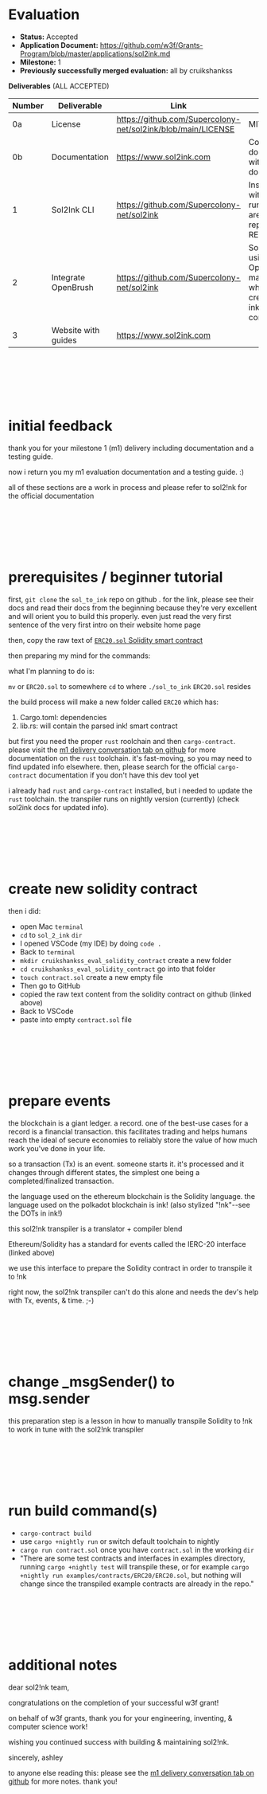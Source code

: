 # Evaluation

- **Status:** Accepted
- **Application Document:** https://github.com/w3f/Grants-Program/blob/master/applications/sol2ink.md
- **Milestone:** 1
- **Previously successfully merged evaluation:** all by cruikshankss

**Deliverables** (ALL ACCEPTED)

| Number | Deliverable | Link | Notes |
| ------------- | ------------- | ------------- |------------- |
| 0a | License | https://github.com/Supercolony-net/sol2ink/blob/main/LICENSE | MIT License |
| 0b | Documentation | https://www.sol2ink.com | Code is documented with inline docs |
| 1 | Sol2Ink CLI	 | https://github.com/Supercolony-net/sol2ink | Instructions with how to run Sol2Ink are in the repository README file |
| 2 | Integrate OpenBrush	 | https://github.com/Supercolony-net/sol2ink | Sol2Ink is using OpenBrush macros when creating the ink! smart contract |
| 3 | Website with guides | https://www.sol2ink.com |  |

<br>
<br>
<br>
<br>
<br>

# initial feedback

thank you for your milestone 1 (m1) delivery including documentation and a testing guide. 

now i return you my m1 evaluation documentation and a testing guide. :) 

all of these sections are a work in process and please refer to sol2!nk for the official documentation

<br>
<br>
<br>
<br>
<br>

# prerequisites / beginner tutorial

first, `git clone` the `sol_to_ink` repo on github . for the link, please see their docs and read their docs from the beginning because they're very excellent and will orient you to build this properly. even just read the very first sentence of the very first intro on their website home page

then, copy the raw text of [`ERC20.sol` Solidity smart contract](https://github.com/OpenZeppelin/openzeppelin-contracts/blob/master/contracts/token/ERC20/ERC20.sol)

then preparing my mind for the commands:

what I'm planning to do is:

`mv` or `ERC20.sol` to somewhere
`cd` to where `./sol_to_ink` `ERC20.sol` resides

the build process will make a new folder called `ERC20` which has:
1. Cargo.toml: dependencies
2. lib.rs: will contain the parsed ink! smart contract

but first you need the proper `rust` roolchain and then `cargo-contract`. please visit the [m1 delivery conversation tab on github](https://github.com/w3f/Grant-Milestone-Delivery/pull/533) for more documentation on the `rust` toolchain. it's fast-moving, so you may need to find updated info elsewhere. then, please search for the official `cargo-contract` documentation if you don't have this dev tool yet

i already had `rust` and `cargo-contract` installed, but i needed to update the `rust` toolchain. the transpiler runs on nightly version (currently) (check sol2ink docs for updated info). 


<br>
<br>
<br>
<br>
<br>



# create new solidity contract 

then i did:
- open Mac `terminal`
- `cd` to `sol_2_ink` `dir`  
- I opened VSCode (my IDE) by doing `code .`
- Back to `terminal`
- `mkdir cruikshankss_eval_solidity_contract` create a new folder
- `cd cruikshankss_eval_solidity_contract` go into that folder
- `touch contract.sol` create a new empty file
- Then go to GitHub
- copied the raw text content from the solidity contract on github (linked above) 
- Back to VSCode
- paste into empty `contract.sol` file



<br>
<br>
<br>
<br>
<br>


# prepare events 

the blockchain is a giant ledger. a record. one of the best-use cases for a record is a financial transaction. this facilitates trading and helps humans reach the ideal of secure economies to reliably store the value of how much work you've done in your life.

so a transaction (Tx) is an event. someone starts it. it's processed and it changes through different states, the simplest one being a completed/finalized transaction.

the language used on the ethereum blockchain is the Solidity language. the language used on the polkadot blockchain is ink! (also stylized "!nk"--see the DOTs in ink!)

this sol2!nk transpiler is a translator + compiler blend

Ethereum/Solidity has a standard for events called the IERC-20 interface (linked above)

we use this interface to prepare the Solidity contract in order to transpile it to !nk

right now, the sol2!nk transpiler can't do this alone and needs the dev's help with Tx, events, & time. ;-)


<br>
<br>
<br>
<br>
<br>


# change _msgSender() to msg.sender

this preparation step is a lesson in how to manually transpile Solidity to !nk to work in tune with the sol2!nk transpiler

<br>
<br>
<br>
<br>
<br>


# run build command(s)

- `cargo-contract build`
- use `cargo +nightly run` or switch default toolchain to nightly 
- `cargo run contract.sol` once you have `contract.sol` in the working `dir`
- "There are some test contracts and interfaces in examples directory, running `cargo +nightly test` will transpile these, or for example `cargo +nightly run examples/contracts/ERC20/ERC20.sol`, but nothing will change since the transpiled example contracts are already in the repo."




<br>
<br>
<br>
<br>
<br>




# additional notes

dear sol2!nk team,

congratulations on the completion of your successful w3f grant!

on behalf of w3f grants, thank you for your engineering, inventing, & computer science work!

wishing you continued success with building & maintaining sol2!nk.

sincerely,
ashley 

to anyone else reading this: please see the [m1 delivery conversation tab on github](https://github.com/w3f/Grant-Milestone-Delivery/pull/533) for more notes. thank you!

